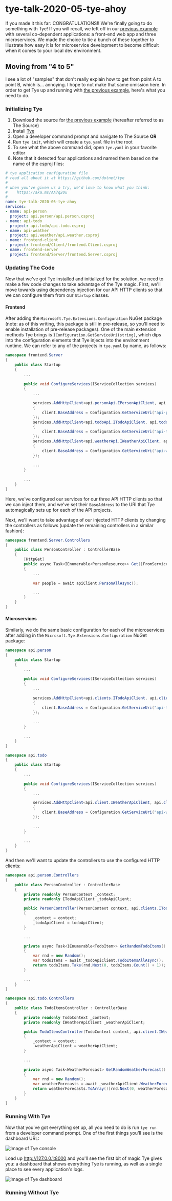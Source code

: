 # tye-talk-2020-05-tye-ahoy
If you made it this far: CONGRATULATIONS!!  We're finally going to do something with Tye!  If you will recall, we left off in our [previous example](../tye-talk-2020-04-intertwined) with several co-dependent applications: a front-end web app and three microservices.  We made the choice to tie a bunch of these together to illustrate how easy it is for microservice development to become difficult when it comes to your local dev environment.

## Moving from "4 to 5"
I see a lot of "samples" that don't really explain how to get from point A to point B, which is... annoying.  I hope to not make that same omission here.  In order to get Tye up and running with [the previous example](../tye-talk-2020-04-intertwined), here's what you need to do.

### Initializing Tye
1. Download the source for [the previous example](../tye-talk-2020-04-intertwined) (hereafter referred to as The Source)
1. Install [Tye](https://github.com/dotnet/tye/blob/master/docs/getting_started.md)
1. Open a developer command prompt and navigate to The Source **OR**
1. Run `tye init`, which will create a `tye.yaml` file in the root
1. To see what the above command did, open `tye.yaml` in your favorite editor
1. Note that it detected four applications and named them based on the name of the csproj files:
```yaml
# tye application configuration file
# read all about it at https://github.com/dotnet/tye
#
# when you've given us a try, we'd love to know what you think:
#    https://aka.ms/AA7q20u
#
name: tye-talk-2020-05-tye-ahoy
services:
- name: api-person
  project: api.person/api.person.csproj
- name: api-todo
  project: api.todo/api.todo.csproj
- name: api-weather
  project: api.weather/api.weather.csproj
- name: frontend-client
  project: frontend/Client/frontend.Client.csproj
- name: frontend-server
  project: frontend/Server/frontend.Server.csproj
```

### Updating The Code
Now that we've got Tye installed and initialized for the solution, we need to make a few code changes to take advantage of the Tye magic.  First, we'll move towards using dependency injection for our API HTTP clients so that we can configure them from our `Startup` classes.

#### Frontend
After adding the `Microsoft.Tye.Extensions.Configuration` NuGet package (note: as of this writing, this package is still in pre-release, so you'll need to enable installation of pre-release packages).  One of the main extension methods Tye brings is `IConfiguration.GetServiceUri(string)`, which dips into the configuration elements that Tye injects into the environment runtime.  We can refer to any of the projects in `tye.yaml` by name, as follows:

```csharp
namespace frontend.Server
{
    public class Startup
    {
        ...
        
        public void ConfigureServices(IServiceCollection services)
        {
            ...
            
            services.AddHttpClient<api.personApi.IPersonApiClient, api.personApi.PersonApiClient>(client =>
            {
                client.BaseAddress = Configuration.GetServiceUri("api-person");
            });
            services.AddHttpClient<api.todoApi.ITodoApiClient, api.todoApi.TodoApiClient>(client =>
            {
                client.BaseAddress = Configuration.GetServiceUri("api-todo");
            });
            services.AddHttpClient<api.weatherApi.IWeatherApiClient, api.weatherApi.WeatherApiClient>(client =>
            {
                client.BaseAddress = Configuration.GetServiceUri("api-weather");
            });
            
            ...
        }
        
        ...
    }
}
```

Here, we've configured our services for our three API HTTP clients so that we can inject them, and we've set their `BaseAddress` to the URI that Tye automagically sets up for each of the API projects.

Next, we'll want to take advantage of our injected HTTP clients by changing the controllers as follows (update the remaining controllers in a similar fashion):

```csharp
namespace frontend.Server.Controllers
{
    public class PersonController : ControllerBase
    {
        [HttpGet]
        public async Task<IEnumerable<PersonResource>> Get([FromServices] api.personApi.IPersonApiClient apiClient)
        {
            ...
            
            var people = await apiClient.PersonAllAsync();

            ...
        }
    }
}

```

#### Microservices
Similarly, we do the same basic configuration for each of the microservices after adding in the `Microsoft.Tye.Extensions.Configuration` NuGet package:

```csharp
namespace api.person
{
    public class Startup
    {
        ...
        
        public void ConfigureServices(IServiceCollection services)
        {
            ...
            
            services.AddHttpClient<api.clients.ITodoApiClient, api.clients.TodoApiClient>(client =>
            {
                client.BaseAddress = Configuration.GetServiceUri("api-todo");
            });
            
            ...
        }
        
        ...
    }
}
```

```csharp
namespace api.todo
{
    public class Startup
    {
        ...
        
        public void ConfigureServices(IServiceCollection services)
        {
            ...

            services.AddHttpClient<api.client.IWeatherApiClient, api.client.WeatherApiClient>(client =>
            {
                client.BaseAddress = Configuration.GetServiceUri("api-weather");
            });
            
            ...
        }
        
        ...
    }
}

```

And then we'll want to update the controllers to use the configured HTTP clients:
```csharp
namespace api.person.Controllers
{
    public class PersonController : ControllerBase
    {
        private readonly PersonContext _context;
        private readonly ITodoApiClient _todoApiClient;

        public PersonController(PersonContext context, api.clients.ITodoApiClient todoApiClient)
        {
            _context = context;
            _todoApiClient = todoApiClient;
        }

        ...

        private async Task<IEnumerable<TodoItem>> GetRandomTodoItems()
        {
            var rnd = new Random();
            var todoItems = await _todoApiClient.TodoItemsAllAsync();
            return todoItems.Take(rnd.Next(0, todoItems.Count() + 1));
        }
        
        ...
    }
}
```

```csharp
namespace api.todo.Controllers
{
    public class TodoItemsController : ControllerBase
    {
        private readonly TodoContext _context;
        private readonly IWeatherApiClient _weatherApiClient;

        public TodoItemsController(TodoContext context, api.client.IWeatherApiClient weatherApiClient)
        {
            _context = context;
            _weatherApiClient = weatherApiClient;
        }

        ...
        
        private async Task<WeatherForecast> GetRandomWeatherForecast()
        {
            var rnd = new Random();
            var weatherForecasts = await _weatherApiClient.WeatherForecastAsync();
            return weatherForecasts.ToArray()[rnd.Next(0, weatherForecasts.Count())];
        }
    }
}
```

### Running With Tye
Now that you've got everything set up, all you need to do is run `tye run` from a developer command prompt.  One of the first things you'll see is the dashboard URL:

![Image of Tye console](https://i.imgur.com/o3TqHRU.png)

Load up http://127.0.0.1:8000 and you'll see the first bit of magic Tye gives you: a dashboard that shows everything Tye is running, as well as a single place to see every application's logs.

![Image of Tye dashboard](https://i.imgur.com/dNdMPHu.png)

### Running Without Tye

